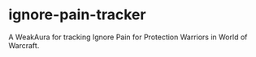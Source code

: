 # ignore-pain-tracker

A WeakAura for tracking Ignore Pain for Protection Warriors in World of Warcraft.